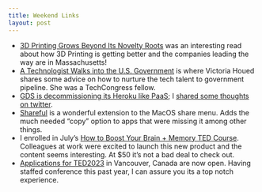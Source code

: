 ```yaml
---
title: Weekend Links
layout: post
---
```

* [3D Printing Grows Beyond Its Novelty Roots](https://www.nytimes.com/2022/07/03/business/3d-printing-vulcanforms.html?unlocked_article_code=AAAAAAAAAAAAAAAACEIPuomT1JKd6J17Vw1cRCfTTMQmqxCdw_PIxftm3iWka3DKDm4ZiO4IGImG9lzWIvFvIsMp3jKHRdlOdaEyQPd7yOFYJUl2DQm0p5_O0LI0HxIIk6PhFGUnw8CKGrki7T7hamT-d7tynObj7xzDbGXuCrjY1n1xOF029cZ6IFiqi3EMxP3ERbUmycA-ial6fu1yRjkKbCmJv_T6WV4paJjdMEaqukRhUPpZWDrTgdeZ97oEFQ1SAlvDR3h4in0uvJIeYJhEefaicGNzPZb2kr4TCWd3LYa2B5FXR4PclrtisrKlugWSbfKgVy3jy9temQEHE10k&smid=url-share) was an interesting read about how 3D Printing is getting better and the companies leading the way are in Massachusetts!
* [A Technologist Walks into the U.S. Government](https://ssir.org/articles/entry/a_technologist_walks_into_the_us_government?utm_source=Publicate&utm_medium=email&utm_content=a-technologist-walks-into-the-us-government-ssir&utm_campaign=CFA+06.21) is where Victoria Houed shares some advice on how to nurture the tech talent to government pipeline. She was a TechCongress fellow.
* [GDS is decommissioning its Heroku like PaaS](https://gds.blog.gov.uk/2022/07/12/why-weve-decided-to-decommission-gov-uk-paas-platform-as-a-service/); I [shared some thoughts on twitter](https://twitter.com/mzagaja/status/1547912850684780545?s=21&t=ebD3XDPaUL4OQyvYmBBe2Q). 
* [Shareful](https://apps.apple.com/us/app/shareful/id1522267256?mt=12) is a wonderful extension to the MacOS share menu. Adds the much needed “copy” option to apps that were missing it among other things.
* I enrolled in July’s [How to Boost Your Brain + Memory TED Course](https://courses.ted.com). Colleagues at work were excited to launch this new product and the content seems interesting. At $50 it’s not a bad deal to check out.
* [Applications for TED2023](https://conferences.ted.com) in Vancouver, Canada are now open. Having staffed conference this past year, I can assure you its a top notch experience.